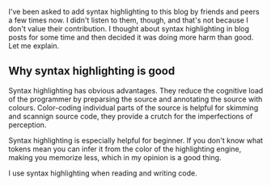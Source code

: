 I've been asked to add syntax highlighting to this blog by friends and peers a few times now. I didn't listen to them, though, and that's not because I don't value their contribution. I thought about syntax highlighting in blog posts for some time and then decided it was doing more harm than good. Let me explain.

## Why syntax highlighting is good

Syntax highlighting has obvious advantages. They reduce the cognitive load of the programmer by preparsing the source and annotating the source with colours. Color-coding individual parts of the source is helpful for skimming and scannign source code, they provide a crutch for the imperfections of perception.

Syntax highlighting is especially helpful for beginner. If you don't know what tokens mean you can infer it from the color of the highlighting engine, making you memorize less, which in my opinion is a good thing.

I use syntax highlighting when reading and writing code.
